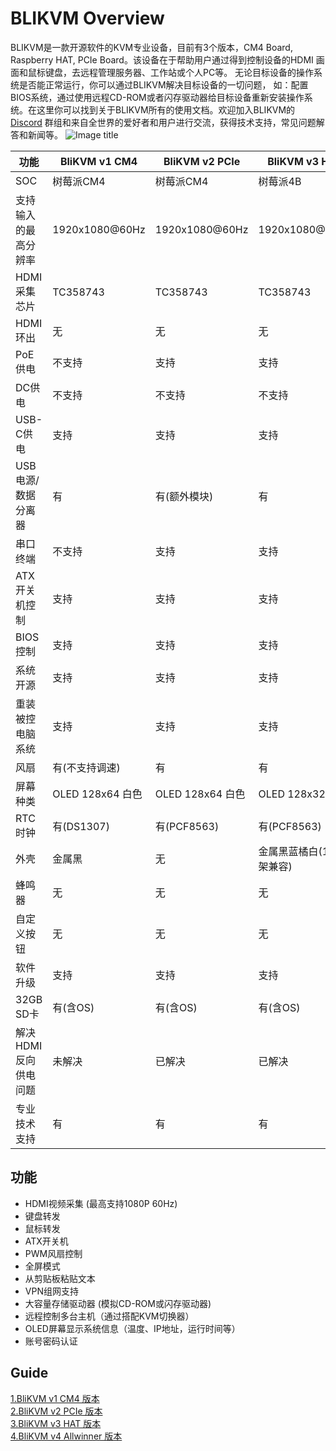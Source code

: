 # BLIKVM Overview
BLIKVM是一款开源软件的KVM专业设备，目前有3个版本，CM4 Board, Raspberry HAT, PCIe Board。该设备在于帮助用户通过得到控制设备的HDMI
画面和鼠标键盘，去远程管理服务器、工作站或个人PC等。 无论目标设备的操作系统是否能正常运行，你可以通过BLIKVM解决目标设备的一切问题，
如：配置BIOS系统，通过使用远程CD-ROM或者闪存驱动器给目标设备重新安装操作系统。在这里你可以找到关于BLIKVM所有的使用文档。欢迎加入BLIKVM的
[Discord](https://discord.com/invite/9Y374gUF6C) 群组和来自全世界的爱好者和用户进行交流，获得技术支持，常见问题解答和新闻等。
![Image title](assets/images/version_all.png)

|功能|BliKVM v1 CM4|BliKVM v2 PCIe|BliKVM v3 HAT|BliKVM v4 H616|
|-|-|-|-|-|
|SOC|树莓派CM4| 树莓派CM4|树莓派4B|全志H616|
|支持输入的最高分辨率| 1920x1080@60Hz|1920x1080@60Hz|1920x1080@50Hz|3840x2160@30Hz|
|HDMI采集芯片|TC358743|TC358743|TC358743|MS2131|
|HDMI环出|无|无|无|有|
|PoE供电|不支持|支持|支持|支持|
|DC供电|不支持|不支持|不支持|支持|
|USB-C供电|支持|支持|支持|支持|
|USB电源/数据分离器|有|有(额外模块)|有|有|
|串口终端|不支持|支持|支持|支持|
|ATX开关机控制|支持|支持|支持|支持|
|BIOS控制|支持|支持|支持|支持|
|系统开源|支持|支持|支持|支持|
|重装被控电脑系统|支持|支持|支持|支持|
|风扇|有(不支持调速)|有|有|可配(默认配散热片)|
|屏幕种类|OLED 128x64 白色|OLED 128x64 白色|OLED 128x32 白色|LCD 240x240 彩色|
|RTC时钟|有(DS1307)|有(PCF8563)|有(PCF8563)|有(PCF8563)|
|外壳|金属黑|无|金属黑蓝橘白(1U机架兼容)|金属黑(1U机架兼容)|
|蜂鸣器|无|无|无|有|
|自定义按钮|无|无|无|有|
|软件升级|支持|支持|支持|支持|
|32GB SD卡|有(含OS)|有(含OS)|有(含OS)|有(含OS)|
|解决HDMI反向供电问题|未解决|已解决|已解决|已解决|
|专业技术支持|有|有|有|有|

## **功能**
* HDMI视频采集 (最高支持1080P 60Hz)  
* 键盘转发  
* 鼠标转发
* ATX开关机  
* PWM风扇控制 
* 全屏模式  
* 从剪贴板粘贴文本 
* VPN组网支持 
* 大容量存储驱动器 (模拟CD-ROM或闪存驱动器)  
* 远程控制多台主机（通过搭配KVM切换器）
* OLED屏幕显示系统信息（温度、IP地址，运行时间等）
* 账号密码认证

## **Guide**
[1.BliKVM v1 CM4 版本 ](./BLIKVM-CM4-guide.md)  
[2.BliKVM v2 PCIe 版本 ](./BLIKVM-PCIE-guide-zh.md)  
[3.BliKVM v3 HAT 版本 ](./BLIKVM-HAT-guide.md)  
[4.BliKVM v4 Allwinner 版本 ](./BliKVM-v4-guide.md)   
  

